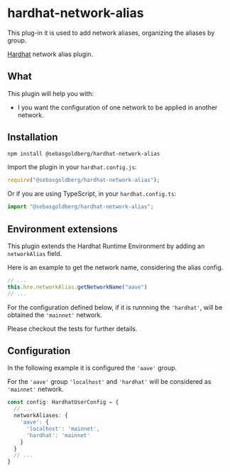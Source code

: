 # hardhat-network-alias

This plug-in it is used to add network aliases, organizing the aliases by group.

[Hardhat](https://hardhat.org) network alias plugin. 

## What

This plugin will help you with:
- I you want the configuration of one network to be applied in another network.

## Installation

```bash
npm install @sebasgoldberg/hardhat-network-alias
```

Import the plugin in your `hardhat.config.js`:

```js
require("@sebasgoldberg/hardhat-network-alias");
```

Or if you are using TypeScript, in your `hardhat.config.ts`:

```ts
import "@sebasgoldberg/hardhat-network-alias";
```

## Environment extensions

This plugin extends the Hardhat Runtime Environment by adding an `networkAlias` field.

Here is an example to get the network name, considering the alias config.

``` typescript
// ...
this.hre.networkAlias.getNetworkName("aave")
// ...
```

For the configuration defined below, if it is runnning the `'hardhat'`, will be obtained the `'mainnet'` network.

Please checkout the tests for further details.


## Configuration

In the following example it is configured the `'aave'` group.

For the `'aave'` group `'localhost'` and `'hardhat'` will be considered as `'mainnet'` network.

``` typescript
const config: HardhatUserConfig = {
  // ...
  networkAliases: {
    'aave': {
      'localhost': 'mainnet',
      'hardhat': 'mainnet'
    }
  }
  // ...
}
```

